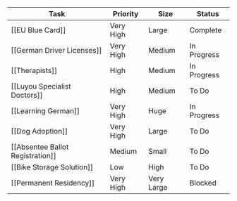 | Task                             | Priority  | Size       | Status      |
| -------------------------------- | --------- | ---------- | ----------- |
| [[EU Blue Card]]                 | Very High | Large      | Complete    |
| [[German Driver Licenses]]       | Very High | Medium     | In Progress |
| [[Therapists]]                   | High      | Medium     | In Progress |
| [[Luyou Specialist Doctors]]     | High      | Medium     | To Do       |
| [[Learning German]]              | Very High | Huge       | In Progress |
| [[Dog Adoption]]                 | Very High | Large      | To Do       |
| [[Absentee Ballot Registration]] | Medium    | Small      | To Do       |
| [[Bike Storage Solution]]        | Low       | High       | To Do       |
| [[Permanent Residency]]          | Very High | Very Large | Blocked     |
